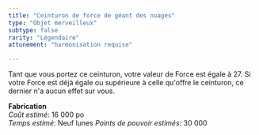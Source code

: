 ```yaml
---
title: "Ceinturon de force de géant des nuages"
type: "Objet merveilleux"
subtype: false
rarity: "Légendaire"
attunement: "harmonisation requise"

---
```

Tant que vous portez ce ceinturon, votre valeur de Force est égale à 27. Si votre Force est déjà égale ou supérieure à celle qu'offre le ceinturon, ce dernier n'a aucun effet sur vous.  

**Fabrication**  
*Coût estimé*: 16 000 po  
*Temps estimé*: Neuf lunes
*Points de pouvoir estimés*: 30 000      
